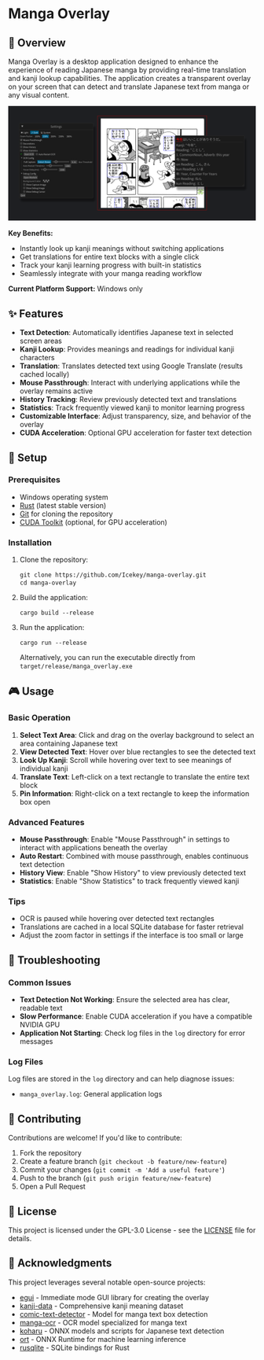 # Manga Overlay

## 📖 Overview

Manga Overlay is a desktop application designed to enhance the experience of reading Japanese manga by providing
real-time translation and kanji lookup capabilities. The application creates a transparent overlay on your screen that
can detect and translate Japanese text from manga or any visual content.

![overlay.png](assets/overlay.png)

**Key Benefits:**

- Instantly look up kanji meanings without switching applications
- Get translations for entire text blocks with a single click
- Track your kanji learning progress with built-in statistics
- Seamlessly integrate with your manga reading workflow

**Current Platform Support:** Windows only

## ✨ Features

- **Text Detection**: Automatically identifies Japanese text in selected screen areas
- **Kanji Lookup**: Provides meanings and readings for individual kanji characters
- **Translation**: Translates detected text using Google Translate (results cached locally)
- **Mouse Passthrough**: Interact with underlying applications while the overlay remains active
- **History Tracking**: Review previously detected text and translations
- **Statistics**: Track frequently viewed kanji to monitor learning progress
- **Customizable Interface**: Adjust transparency, size, and behavior of the overlay
- **CUDA Acceleration**: Optional GPU acceleration for faster text detection

## 🚀 Setup

### Prerequisites

- Windows operating system
- [Rust](https://www.rust-lang.org/tools/install) (latest stable version)
- [Git](https://git-scm.com/downloads/win) for cloning the repository
- [CUDA Toolkit](https://developer.nvidia.com/cuda-downloads) (optional, for GPU acceleration)

### Installation

1. Clone the repository:
   ```
   git clone https://github.com/Icekey/manga-overlay.git
   cd manga-overlay
   ```

2. Build the application:
   ```
   cargo build --release
   ```

3. Run the application:
   ```
   cargo run --release
   ```

   Alternatively, you can run the executable directly from `target/release/manga_overlay.exe`

## 🎮 Usage

### Basic Operation

1. **Select Text Area**: Click and drag on the overlay background to select an area containing Japanese text
2. **View Detected Text**: Hover over blue rectangles to see the detected text
3. **Look Up Kanji**: Scroll while hovering over text to see meanings of individual kanji
4. **Translate Text**: Left-click on a text rectangle to translate the entire text block
5. **Pin Information**: Right-click on a text rectangle to keep the information box open

### Advanced Features

- **Mouse Passthrough**: Enable "Mouse Passthrough" in settings to interact with applications beneath the overlay
- **Auto Restart**: Combined with mouse passthrough, enables continuous text detection
- **History View**: Enable "Show History" to view previously detected text
- **Statistics**: Enable "Show Statistics" to track frequently viewed kanji

### Tips

- OCR is paused while hovering over detected text rectangles
- Translations are cached in a local SQLite database for faster retrieval
- Adjust the zoom factor in settings if the interface is too small or large

## 🔧 Troubleshooting

### Common Issues

- **Text Detection Not Working**: Ensure the selected area has clear, readable text
- **Slow Performance**: Enable CUDA acceleration if you have a compatible NVIDIA GPU
- **Application Not Starting**: Check log files in the `log` directory for error messages

### Log Files

Log files are stored in the `log` directory and can help diagnose issues:

- `manga_overlay.log`: General application logs

## 🤝 Contributing

Contributions are welcome! If you'd like to contribute:

1. Fork the repository
2. Create a feature branch (`git checkout -b feature/new-feature`)
3. Commit your changes (`git commit -m 'Add a useful feature'`)
4. Push to the branch (`git push origin feature/new-feature`)
5. Open a Pull Request

## 📄 License

This project is licensed under the GPL-3.0 License - see the [LICENSE](LICENSE) file for details.

## 🙏 Acknowledgments

This project leverages several notable open-source projects:

- [egui](https://github.com/emilk/egui) - Immediate mode GUI library for creating the overlay
- [kanji-data](https://github.com/davidluzgouveia/kanji-data) - Comprehensive kanji meaning dataset
- [comic-text-detector](https://github.com/dmMaze/comic-text-detector) - Model for manga text box detection
- [manga-ocr](https://github.com/kha-white/manga-ocr) - OCR model specialized for manga text
- [koharu](https://github.com/mayocream/koharu) - ONNX models and scripts for Japanese text detection
- [ort](https://github.com/pykeio/ort) - ONNX Runtime for machine learning inference
- [rusqlite](https://github.com/rusqlite/rusqlite) - SQLite bindings for Rust
